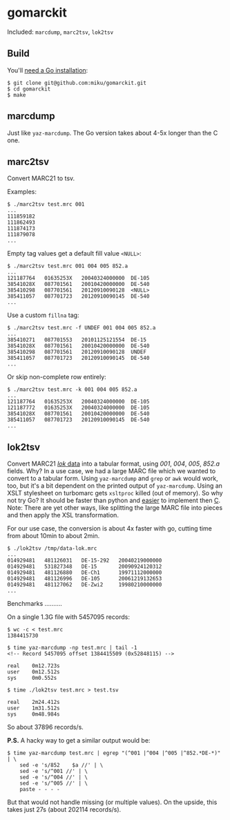gomarckit
=========

Included: `marcdump`, `marc2tsv`, `lok2tsv`

Build
-----

You'll [need a Go installation](http://golang.org/doc/install):

    $ git clone git@github.com:miku/gomarckit.git
    $ cd gomarckit
    $ make


marcdump
--------

Just like `yaz-marcdump`. The Go version takes about 4-5x longer than the C one.



marc2tsv
--------

Convert MARC21 to tsv.

Examples:

    $ ./marc2tsv test.mrc 001
    ...
    111859182
    111862493
    111874173
    111879078
    ...

Empty tag values get a default fill value `<NULL>`:

    $ ./marc2tsv test.mrc 001 004 005 852.a
    ...
    121187764   01635253X   20040324000000  DE-105
    38541028X   087701561   20010420000000  DE-540
    385410298   087701561   20120910090128  <NULL>
    385411057   087701723   20120910090145  DE-540
    ...

Use a custom `fillna` tag:

    $ ./marc2tsv test.mrc -f UNDEF 001 004 005 852.a
    ...
    385410271   087701553   20101125121554  DE-15
    38541028X   087701561   20010420000000  DE-540
    385410298   087701561   20120910090128  UNDEF
    385411057   087701723   20120910090145  DE-540
    ...

Or skip non-complete row entirely:

    $ ./marc2tsv test.mrc -k 001 004 005 852.a
    ...
    121187764   01635253X   20040324000000  DE-105
    121187772   01635253X   20040324000000  DE-105
    38541028X   087701561   20010420000000  DE-540
    385411057   087701723   20120910090145  DE-540
    ...


lok2tsv
-------

Convert MARC21 [*lok* data](https://wiki.bsz-bw.de/doku.php?id=v-team:daten:datendienste:marc21) into a tabular format, using *001*, *004*,
*005*, *852.a* fields. Why? In a use case, we had a large MARC file which we wanted to convert to a tabular form. Using `yaz-marcdump` and `grep` or
`awk` would work, too, but it's a bit dependent on the printed output of `yaz-marcdump`. Using an XSLT stylesheet on turbomarc gets `xsltproc` killed (out of memory).
So why not try Go? It should be faster than python and [easier](https://gitorious.org/marc21-go/marc21) to implement then [C](http://www.indexdata.com/yaz/doc/marc.html).
Note: There are yet other ways, like splitting the large MARC file into pieces and then apply the XSL transformation.

For our use case, the conversion is about 4x faster with go, cutting
time from about 10min to about 2min.


    $ ./lok2tsv /tmp/data-lok.mrc
    ...
    014929481   481126031   DE-15-292   20040219000000
    014929481   531827348   DE-15       20090924120312
    014929481   481126880   DE-Ch1      19971112000000
    014929481   481126996   DE-105      20061219132653
    014929481   481127062   DE-Zwi2     19980210000000
    ...


Benchmarks
..........

On a single 1.3G file with 5457095 records:

    $ wc -c < test.mrc
    1384415730

    $ time yaz-marcdump -np test.mrc | tail -1
    <!-- Record 5457095 offset 1384415509 (0x52848115) -->

    real    0m12.723s
    user    0m12.512s
    sys     0m0.552s

    $ time ./lok2tsv test.mrc > test.tsv

    real    2m24.412s
    user    1m31.512s
    sys     0m48.984s

So about 37896 records/s.



**P.S.** A hacky way to get a similar output would be:

    $ time yaz-marcdump test.mrc | egrep "(^001 |^004 |^005 |^852.*DE-*)" | \
        sed -e 's/852    $a //' | \
        sed -e 's/^001 //' | \
        sed -e 's/^004 //' | \
        sed -e 's/^005 //' | \
        paste - - - -

But that would not handle missing (or multiple values). On the upside, this
takes just 27s (about 202114 records/s).
